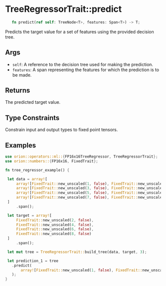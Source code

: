 # TreeRegressorTrait::predict

```rust 
   fn predict(ref self: TreeNode<T>, features: Span<T>) -> T;
```

Predicts the target value for a set of features using the provided decision tree.

## Args

* `self`: A reference to the decision tree used for making the prediction.
* `features`: A span representing the features for which the prediction is to be made.

## Returns

The predicted target value.

## Type Constraints

Constrain input and output types to fixed point tensors.

## Examples

```rust
use orion::operators::ml::{FP16x16TreeRegressor, TreeRegressorTrait};
use orion::numbers::{FP16x16, FixedTrait};

fn tree_regressor_example() {

 let data = array![
     array![FixedTrait::new_unscaled(1, false), FixedTrait::new_unscaled(2, false)].span(),
     array![FixedTrait::new_unscaled(3, false), FixedTrait::new_unscaled(4, false)].span(),
     array![FixedTrait::new_unscaled(5, false), FixedTrait::new_unscaled(6, false)].span(),
     array![FixedTrait::new_unscaled(7, false), FixedTrait::new_unscaled(8, false)].span(),
 ]
     .span();

 let target = array![
     FixedTrait::new_unscaled(2, false),
     FixedTrait::new_unscaled(4, false),
     FixedTrait::new_unscaled(6, false),
     FixedTrait::new_unscaled(8, false)
 ]
     .span();

 let mut tree = TreeRegressorTrait::build_tree(data, target, 3);

 let prediction_1 = tree
   .predict(
       array![FixedTrait::new_unscaled(1, false), FixedTrait::new_unscaled(2, false),].span()
   );
}
```
